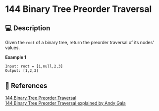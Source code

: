 # 144 Binary Tree Preorder Traversal

## 💻 Description

Given the `root` of a binary tree, return the preorder traversal of its nodes' values.

**Example 1**

```
Input: root = [1,null,2,3]
Output: [1,2,3]
```

## 🔗 References

[144 Binary Tree Preorder Traversal](https://leetcode.com/problems/binary-tree-preorder-traversal/)\
[144 Binary Tree Preorder Traversal explained by Andy Gala](https://www.youtube.com/watch?v=LK0ws89S78E)
